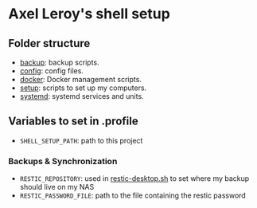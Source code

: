 # Axel Leroy's shell setup

## Folder structure
* [backup](backup/): backup scripts.
* [config](config/): config files.
* [docker](docker/): Docker management scripts.
* [setup](setup/): scripts to set up my computers.
* [systemd](systemd/): systemd services and units.

## Variables to set in .profile

* `SHELL_SETUP_PATH`: path to this project

### Backups & Synchronization
* `RESTIC_REPOSITORY`: used in [restic-desktop.sh](backup/restic-desktop.sh) to set where my backup should live on my NAS
* `RESTIC_PASSWORD_FILE`: path to the file containing the restic password
